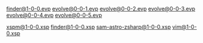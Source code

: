finder@1-0-0.evp
evolve@0-0-1.evp
evolve@0-0-2.evp
evolve@0-0-3.evp
evolve@0-0-4.evp
evolve@0-0-5.evp

xspm@1-0-0.xsp
finder@1-0-0.xsp
sam-astro-zsharp@1-0-0.xsp
vim@1-0-0.xsp
